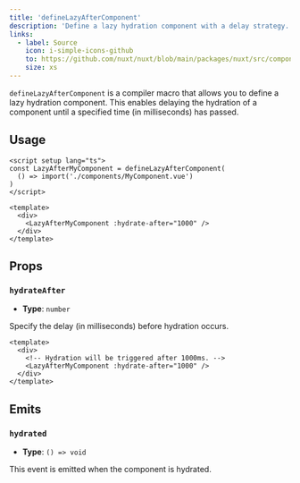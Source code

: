```yaml
---
title: 'defineLazyAfterComponent'
description: 'Define a lazy hydration component with a delay strategy.'
links:
  - label: Source
    icon: i-simple-icons-github
    to: https://github.com/nuxt/nuxt/blob/main/packages/nuxt/src/components/plugins/lazy-hydration-macro-transform.ts
    size: xs
---
```


`defineLazyAfterComponent` is a compiler macro that allows you to define a lazy hydration component. This enables delaying the hydration of a component until a specified time (in milliseconds) has passed.

## Usage

```vue
<script setup lang="ts">
const LazyAfterMyComponent = defineLazyAfterComponent(
  () => import('./components/MyComponent.vue')
)
</script>

<template>
  <div>
    <LazyAfterMyComponent :hydrate-after="1000" />
  </div>
</template>
```

## Props

### `hydrateAfter`

- **Type**: `number`

Specify the delay (in milliseconds) before hydration occurs.

```vue
<template>
  <div>
    <!-- Hydration will be triggered after 1000ms. -->
    <LazyAfterMyComponent :hydrate-after="1000" />
  </div>
</template>
```

## Emits

### `hydrated`

- **Type**: `() => void`

This event is emitted when the component is hydrated.
